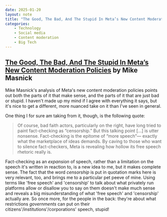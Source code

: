 ```yaml
---
date: 2025-01-20
layout: note
title: "The Good, The Bad, And The Stupid In Meta’s New Content Moderation Policies"
categories:
    - Technology
    - Social media
    - Content moderation
    - Big Tech
---
```

## <a href="https://www.techdirt.com/2025/01/08/the-good-the-bad-and-the-stupid-in-metas-new-content-moderation-policies/" target="_blank">The Good, The Bad, And The Stupid In Meta’s New Content Moderation Policies</a> by Mike Masnick

Mike Masnick's analysis of Meta's new content moderation policies points out both the parts of it that make sense, and the parts of it that are just bad or stupid. I haven't made up my mind if I agree with everything it says, but it's nice to get a different, more nuanced take on it than I've seen in general.

One thing I for sure am taking from it, though, is the following quote:

> Of course, bad faith actors, particularly on the right, have long tried to paint fact-checking as “censorship.” But this talking point [...] is utter nonsense. Fact-checking is the epitome of “more speech”— exactly what the marketplace of ideas demands. By caving to those who want to silence fact-checkers, Meta is revealing how hollow its free speech rhetoric really is.

Fact-checking as an *expansion* of speech, rather than a limitation on the speech it's written in reaction to, is a new idea to me, but it makes complete sense. The fact that the word *censorship* is put in quotation marks here is very relevant, too, and brings me to a particular pet peeve of mine. Using terms like 'free speech' and 'censorship' to talk about what privately run platforms allow or disallow you to say on them doesn't make much sense and reveals a big misunderstanding of what 'free speech' and 'censorship' actually are. So once more, for the people in the back: they're about what restrictions *governments* can put on their citizens'/institutions'/corporations' speech, stupid!
